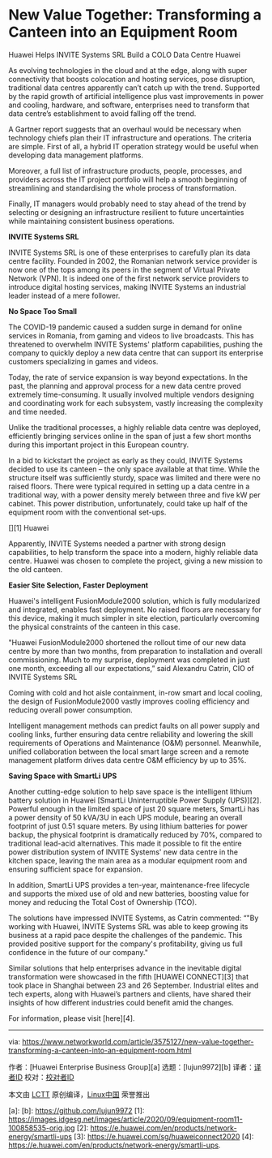 [#]: collector: (lujun9972)
[#]: translator: ( )
[#]: reviewer: ( )
[#]: publisher: ( )
[#]: url: ( )
[#]: subject: (New Value Together: Transforming a Canteen into an Equipment Room)
[#]: via: (https://www.networkworld.com/article/3575127/new-value-together-transforming-a-canteen-into-an-equipment-room.html)
[#]: author: (Huawei Enterprise Business Group )

New Value Together: Transforming a Canteen into an Equipment Room
======
Huawei Helps INVITE Systems SRL Build a COLO Data Centre
Huawei

As evolving technologies in the cloud and at the edge, along with super connectivity that boosts colocation and hosting services, pose disruption, traditional data centres apparently can’t catch up with the trend. Supported by the rapid growth of artificial intelligence plus vast improvements in power and cooling, hardware, and software, enterprises need to transform that data centre’s establishment to avoid falling off the trend.

A Gartner report suggests that an overhaul would be necessary when technology chiefs plan their IT infrastructure and operations. The criteria are simple. First of all, a hybrid IT operation strategy would be useful when developing data management platforms.

Moreover, a full list of infrastructure products, people, processes, and providers across the IT project portfolio will help a smooth beginning of streamlining and standardising the whole process of transformation.

Finally, IT managers would probably need to stay ahead of the trend by selecting or designing an infrastructure resilient to future uncertainties while maintaining consistent business operations.

**INVITE Systems SRL**

INVITE Systems SRL is one of these enterprises to carefully plan its data centre facility. Founded in 2002, the Romanian network service provider is now one of the tops among its peers in the segment of Virtual Private Network (VPN). It is indeed one of the first network service providers to introduce digital hosting services, making INVITE Systems an industrial leader instead of a mere follower.

**No Space Too Small**

The COVID-19 pandemic caused a sudden surge in demand for online services in Romania, from gaming and videos to live broadcasts. This has threatened to overwhelm INVITE Systems' platform capabilities, pushing the company to quickly deploy a new data centre that can support its enterprise customers specializing in games and videos.

Today, the rate of service expansion is way beyond expectations. In the past, the planning and approval process for a new data centre proved extremely time-consuming. It usually involved multiple vendors designing and coordinating work for each subsystem, vastly increasing the complexity and time needed.

Unlike the traditional processes, a highly reliable data centre was deployed, efficiently bringing services online in the span of just a few short months during this important project in this European country.

In a bid to kickstart the project as early as they could, INVITE Systems decided to use its canteen – the only space available at that time. While the structure itself was sufficiently sturdy, space was limited and there were no raised floors. There were typical required in setting up a data centre in a traditional way, with a power density merely between three and five kW per cabinet. This power distribution, unfortunately, could take up half of the equipment room with the conventional set-ups.

[][1] Huawei

Apparently, INVITE Systems needed a partner with strong design capabilities, to help transform the space into a modern, highly reliable data centre. Huawei was chosen to complete the project, giving a new mission to the old canteen.

**Easier Site Selection, Faster Deployment**

Huawei's intelligent FusionModule2000 solution, which is fully modularized and integrated, enables fast deployment. No raised floors are necessary for this device, making it much simpler in site election, particularly overcoming the physical constraints of the canteen in this case.

"Huawei FusionModule2000 shortened the rollout time of our new data centre by more than two months, from preparation to installation and overall commissioning. Much to my surprise, deployment was completed in just one month, exceeding all our expectations,” said Alexandru Catrin, CIO of INVITE Systems SRL

Coming with cold and hot aisle containment, in-row smart and local cooling, the design of FusionModule2000 vastly improves cooling efficiency and reducing overall power consumption.

Intelligent management methods can predict faults on all power supply and cooling links, further ensuring data centre reliability and lowering the skill requirements of Operations and Maintenance (O&amp;M) personnel. Meanwhile, unified collaboration between the local smart large screen and a remote management platform drives data centre O&amp;M efficiency by up to 35%.

**Saving Space with SmartLi UPS**

Another cutting-edge solution to help save space is the intelligent lithium battery solution in Huawei [SmartLi Uninterruptible Power Supply (UPS)][2]. Powerful enough in the limited space of just 20 square meters, SmartLi has a power density of 50 kVA/3U in each UPS module, bearing an overall footprint of just 0.51 square meters. By using lithium batteries for power backup, the physical footprint is dramatically reduced by 70%, compared to traditional lead-acid alternatives. This made it possible to fit the entire power distribution system of INVITE Systems' new data centre in the kitchen space, leaving the main area as a modular equipment room and ensuring sufficient space for expansion.

In addition, SmartLi UPS provides a ten-year, maintenance-free lifecycle and supports the mixed use of old and new batteries, boosting value for money and reducing the Total Cost of Ownership (TCO).

The solutions have impressed INVITE Systems, as Catrin commented: “"By working with Huawei, INVITE Systems SRL was able to keep growing its business at a rapid pace despite the challenges of the pandemic. This provided positive support for the company's profitability, giving us full confidence in the future of our company."

Similar solutions that help enterprises advance in the inevitable digital transformation were showcased in the fifth [HUAWEI CONNECT][3] that took place in Shanghai between 23 and 26 September. Industrial elites and tech experts, along with Huawei’s partners and clients, have shared their insights of how different industries could benefit amid the changes.

For information, please visit [here][4].

--------------------------------------------------------------------------------

via: https://www.networkworld.com/article/3575127/new-value-together-transforming-a-canteen-into-an-equipment-room.html

作者：[Huawei Enterprise Business Group][a]
选题：[lujun9972][b]
译者：[译者ID](https://github.com/译者ID)
校对：[校对者ID](https://github.com/校对者ID)

本文由 [LCTT](https://github.com/LCTT/TranslateProject) 原创编译，[Linux中国](https://linux.cn/) 荣誉推出

[a]: 
[b]: https://github.com/lujun9972
[1]: https://images.idgesg.net/images/article/2020/09/equipment-room11-100858535-orig.jpg
[2]: https://e.huawei.com/en/products/network-energy/smartli-ups
[3]: https://e.huawei.com/sg/huaweiconnect2020
[4]: https://e.huawei.com/en/products/network-energy/smartli-ups.
